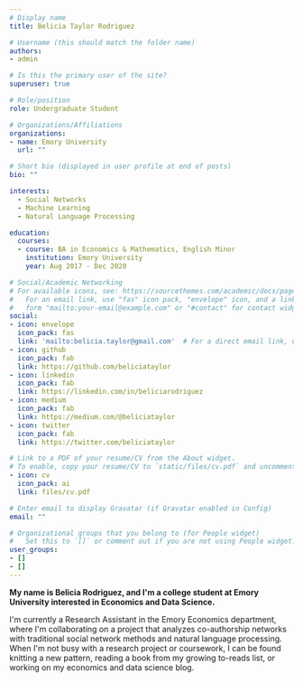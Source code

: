 ```yaml
---
# Display name
title: Belicia Taylor Rodriguez

# Username (this should match the folder name)
authors:
- admin

# Is this the primary user of the site?
superuser: true

# Role/position
role: Undergraduate Student

# Organizations/Affiliations
organizations:
- name: Emory University
  url: ""

# Short bio (displayed in user profile at end of posts)
bio: ""

interests:
  - Social Networks
  - Machine Learning
  - Natural Language Processing

education:
  courses:
  - course: BA in Economics & Mathematics, English Minor
    institution: Emory University
    year: Aug 2017 - Dec 2020

# Social/Academic Networking
# For available icons, see: https://sourcethemes.com/academic/docs/page-builder/#icons
#   For an email link, use "fas" icon pack, "envelope" icon, and a link in the
#   form "mailto:your-email@example.com" or "#contact" for contact widget.
social:
- icon: envelope
  icon_pack: fas
  link: 'mailto:belicia.taylor@gmail.com'  # For a direct email link, use "mailto:test@example.org".
- icon: github
  icon_pack: fab
  link: https://github.com/beliciataylor
- icon: linkedin
  icon_pack: fab
  link: https://linkedin.com/in/beliciarodriguez
- icon: medium
  icon_pack: fab
  link: https://medium.com/@beliciataylor
- icon: twitter
  icon_pack: fab
  link: https://twitter.com/beliciataylor

# Link to a PDF of your resume/CV from the About widget.
# To enable, copy your resume/CV to `static/files/cv.pdf` and uncomment the lines below.
- icon: cv
  icon_pack: ai
  link: files/cv.pdf

# Enter email to display Gravatar (if Gravatar enabled in Config)
email: ""

# Organizational groups that you belong to (for People widget)
#   Set this to `[]` or comment out if you are not using People widget.
user_groups:
- []
- []
---
```


**My name is Belicia Rodriguez, and I'm a college student at Emory University interested in Economics and Data Science.**

I'm currently a Research Assistant in the Emory Economics department, where I'm collaborating on a project that analyzes co-authorship networks with traditional social network methods and natural language processing. When I'm not busy with a research project or coursework, I can be found knitting a new pattern, reading a book from my growing to-reads list, or working on my economics and data science blog.
